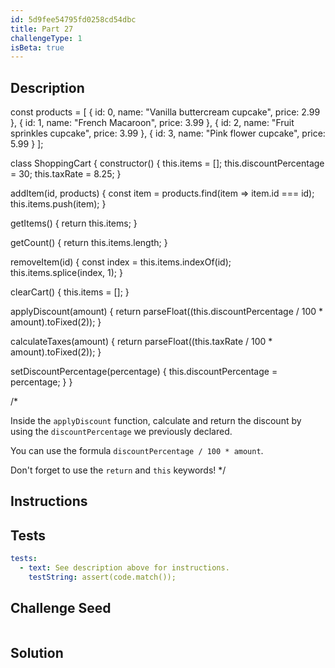 ```yaml
---
id: 5d9fee54795fd0258cd54dbc
title: Part 27
challengeType: 1
isBeta: true
---
```


## Description
<section id='description'>

const products = [
  {
    id: 0,
    name: "Vanilla buttercream cupcake",
    price: 2.99
  },
  {
    id: 1,
    name: "French Macaroon",
    price: 3.99
  },
  {
    id: 2,
    name: "Fruit sprinkles cupcake",
    price: 3.99
  },
  {
    id: 3,
    name: "Pink flower cupcake",
    price: 5.99
  }
];

class ShoppingCart {
  constructor() {
    this.items = [];
    this.discountPercentage = 30;
    this.taxRate = 8.25;
  }

  addItem(id, products) {
    const item = products.find(item => item.id === id);
    this.items.push(item);
  }

  getItems() {
    return this.items;
  }
  
  getCount() {
    return this.items.length;
  }
  
  removeItem(id) {
    const index = this.items.indexOf(id);
    this.items.splice(index, 1);
  }
  
  clearCart() {
    this.items = [];
  }
  
  applyDiscount(amount) {
    return parseFloat((this.discountPercentage / 100 * amount).toFixed(2));
  }
  
  calculateTaxes(amount) {
    return parseFloat((this.taxRate / 100 * amount).toFixed(2));
  }
  
  setDiscountPercentage(percentage) {
    this.discountPercentage = percentage;
  }
}

/*
  
Inside the `applyDiscount` function, calculate and return the discount by using the `discountPercentage` we previously declared.

You can use the formula `discountPercentage / 100 * amount`.

Don't forget to use the `return` and `this` keywords!
*/


</section>

## Instructions
<section id='instructions'>
</section>

## Tests
<section id='tests'>

```yml
tests:
  - text: See description above for instructions.
    testString: assert(code.match());

```

</section>

## Challenge Seed
<section id='challengeSeed'>

<div id='js-seed'>

```js

```

</div>
</section>


## Solution
<section id='solution'>

```js

```

</section>
